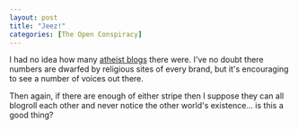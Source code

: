 ```yaml
---
layout: post
title: "Jeez!"
categories: [The Open Conspiracy]
---
```

<p>I had no idea how many <a title="The Raving Atheist" href="http://ravingatheist.com/">atheist blogs</a> there were. I've no doubt there numbers are dwarfed by religious sites of every brand, but it's encouraging to see a number of voices out there.</p>

<p>Then again, if there are enough of either stripe then I suppose they can all blogroll each other and never notice the other world's existence... is this a good thing?</p>
